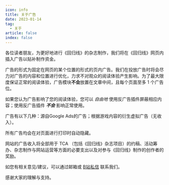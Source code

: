 ```yaml
---
icon: info
title: 关于广告
date: 2023-01-14
tag:
  - 关于
article: false
index: false
---
```


各位读者朋友，为更好地进行《回归线》的杂志制作，我们将在《回归线》网页内插入广告以贴补制作资金。

广告的形式为固定在网页的某个位置的形式的页内广告。我们在投放广告时将会尽力对广告的内容和位置进行优化，力求不对观众的阅读体验产生影响。为了最大限度保证正常的阅读体验，广告模块**不会**放置在文章中间，且每个页面至多 1 个广告位。

如果您认为广告影响了您的阅读体验，您可以 *自由地* 使用反广告插件屏蔽相应内容；使用反广告插件 ***不会*** 影响正常使用。

广告有以下几种：源自Google Ads的广告；根据游戏内容的衍生虚拟广告（无收入）。

所有广告均会在对页面进行打印时自动隐藏。

网站的广告收入将全部用于 TCA （包括《回归线》杂志项目）的约稿、活动筹办、杂志制作与网站运营等方面的必要支出以及对参与《回归线》制作的创作者的奖励。

如您有相关意见/建议，可以通过邮箱或 [B站私信](https://space.bilibili.com/1317574696/) 联系我们。

感谢大家的理解与支持。